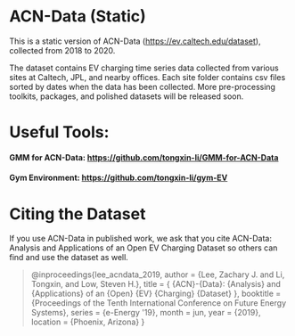 # ACN-Data (Static)

This is a static version of ACN-Data (https://ev.caltech.edu/dataset), collected from 2018 to 2020.

The dataset contains EV charging time series data collected from various sites at Caltech, JPL, and nearby offices. Each site folder contains csv files sorted by dates when the data has been collected. More pre-processing toolkits, packages, and polished datasets will be released soon.

# Useful Tools:

#### GMM for ACN-Data: https://github.com/tongxin-li/GMM-for-ACN-Data

#### Gym Environment: https://github.com/tongxin-li/gym-EV

# Citing the Dataset

If you use ACN-Data in published work, we ask that you cite ACN-Data: Analysis and Applications of an Open EV Charging Dataset so others can find and use the dataset as well.

> @inproceedings{lee_acndata_2019,
  author = {Lee, Zachary J. and Li, Tongxin, and Low, Steven H.},
  title = { {ACN}-{Data}: {Analysis} and {Applications} of an {Open} {EV} {Charging} {Dataset} },
  booktitle = {Proceedings of the Tenth International Conference on Future Energy Systems},
  series = {e-Energy '19},
  month = jun,
  year = {2019},
  location = {Phoenix, Arizona}
}
